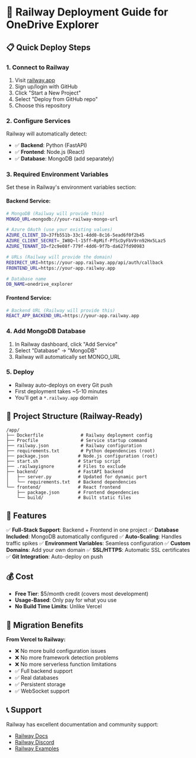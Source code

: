 # 🚀 Railway Deployment Guide for OneDrive Explorer

## 📋 Quick Deploy Steps

### 1. Connect to Railway
1. Visit [railway.app](https://railway.app)
2. Sign up/login with GitHub
3. Click "Start a New Project"
4. Select "Deploy from GitHub repo"
5. Choose this repository

### 2. Configure Services

Railway will automatically detect:
- ✅ **Backend**: Python (FastAPI)
- ✅ **Frontend**: Node.js (React)
- ✅ **Database**: MongoDB (add separately)

### 3. Required Environment Variables

Set these in Railway's environment variables section:

#### Backend Service:
```bash
# MongoDB (Railway will provide this)
MONGO_URL=mongodb://your-railway-mongo-url

# Azure OAuth (use your existing values)
AZURE_CLIENT_ID=37fb551b-33c1-4dd0-8c16-5ead6f0f2b45
AZURE_CLIENT_SECRET=_IW8Q~l-15ff~RpMif-PfScDyFbV9rn92Hx5Laz5
AZURE_TENANT_ID=f2c9e08f-779f-4dd6-9f7b-da627fd90983

# URLs (Railway will provide the domain)
REDIRECT_URI=https://your-app.railway.app/api/auth/callback
FRONTEND_URL=https://your-app.railway.app

# Database name
DB_NAME=onedrive_explorer
```

#### Frontend Service:
```bash
# Backend URL (Railway will provide this)
REACT_APP_BACKEND_URL=https://your-app.railway.app
```

### 4. Add MongoDB Database
1. In Railway dashboard, click "Add Service"
2. Select "Database" → "MongoDB"
3. Railway will automatically set MONGO_URL

### 5. Deploy
- Railway auto-deploys on every Git push
- First deployment takes ~5-10 minutes
- You'll get a `*.railway.app` domain

## 🔧 Project Structure (Railway-Ready)

```
/app/
├── Dockerfile              # Railway deployment config
├── Procfile                # Service startup command
├── railway.json            # Railway configuration
├── requirements.txt        # Python dependencies (root)
├── package.json           # Node.js configuration (root)
├── start.sh               # Startup script
├── .railwayignore         # Files to exclude
├── backend/               # FastAPI backend
│   ├── server.py          # Updated for dynamic port
│   └── requirements.txt   # Backend dependencies
└── frontend/              # React frontend
    ├── package.json       # Frontend dependencies
    └── build/             # Built static files
```

## 🚀 Features

✅ **Full-Stack Support**: Backend + Frontend in one project
✅ **Database Included**: MongoDB automatically configured
✅ **Auto-Scaling**: Handles traffic spikes
✅ **Environment Variables**: Seamless configuration
✅ **Custom Domains**: Add your own domain
✅ **SSL/HTTPS**: Automatic SSL certificates
✅ **Git Integration**: Auto-deploy on push

## 💰 Cost

- **Free Tier**: $5/month credit (covers most development)
- **Usage-Based**: Only pay for what you use
- **No Build Time Limits**: Unlike Vercel

## 🔄 Migration Benefits

**From Vercel to Railway:**
- ❌ No more build configuration issues
- ❌ No more framework detection problems
- ❌ No more serverless function limitations
- ✅ Full backend support
- ✅ Real databases
- ✅ Persistent storage
- ✅ WebSocket support

## 📞 Support

Railway has excellent documentation and community support:
- [Railway Docs](https://docs.railway.app)
- [Railway Discord](https://discord.gg/railway)
- [Railway Examples](https://github.com/railwayapp/examples)